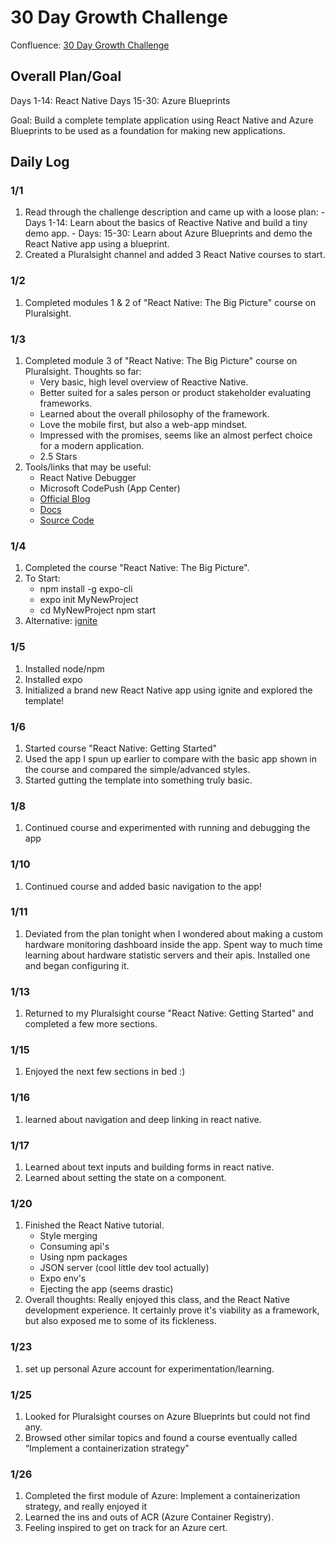 

# 30 Day Growth Challenge

Confluence: [30 Day Growth Challenge](https://artisantechgroup.atlassian.net/wiki/spaces/AI/pages/1108475905/30+Day+Growth+Challenge)

## Overall Plan/Goal
Days 1-14: React Native
Days 15-30: Azure Blueprints

Goal: Build a complete template application using React Native and Azure Blueprints to be used as a foundation for making new applications.


## Daily Log

### 1/1

1. Read through the challenge description and came up with a loose plan:
		- Days 1-14: Learn about the basics of Reactive Native and build a tiny demo app.
		- Days: 15-30: Learn about Azure Blueprints and demo the React Native app using a blueprint.
2. Created a Pluralsight channel and added 3 React Native courses to start.

### 1/2

1. Completed modules 1 & 2 of "React Native: The Big Picture" course on Pluralsight.

### 1/3

1. Completed module 3 of "React Native: The Big Picture" course on Pluralsight. Thoughts so far:
	* Very basic, high level overview of Reactive Native.
	* Better suited for a sales person or product stakeholder evaluating frameworks.
	* Learned about the overall philosophy of the framework.
	* Love the mobile first, but also a web-app mindset.
	* Impressed with the promises, seems like an almost perfect choice for a modern application.
	* 2.5 Stars
2. Tools/links that may be useful:
	* React Native Debugger
	* Microsoft CodePush (App Center)
	* [Official Blog](https://reactnative.dev/blog)
	* [Docs](https://reactnative.dev/docs/getting-started)
	* [Source Code](https://github.com/facebook/react-native)

### 1/4
1. Completed the course "React Native: The Big Picture".
2. To Start:
	* npm install -g expo-cli
	* expo init MyNewProject
	* cd MyNewProject npm start
3. Alternative: [ignite](https://github.com/infinitered/ignite)

### 1/5
1. Installed node/npm
2. Installed expo
3. Initialized a brand new React Native app using ignite and explored the template!

### 1/6
1. Started course "React Native: Getting Started"
2. Used the app I spun up earlier to compare with the basic app shown in the course and compared the simple/advanced styles.
3. Started gutting the template into something truly basic.

### 1/8
1. Continued course and experimented with running and debugging the app

### 1/10
1. Continued course and added basic navigation to the app!

### 1/11
1. Deviated from the plan tonight when I wondered about making a custom hardware monitoring dashboard inside the app. Spent way to much time learning about hardware statistic servers and their apis. Installed one and began configuring it.

### 1/13
1. Returned to my Pluralsight course "React Native: Getting Started" and completed a few more sections.

### 1/15
1. Enjoyed the next few sections in bed :)

### 1/16
1. learned about navigation and deep linking in react native.

### 1/17
1. Learned about text inputs and building forms in react native. 
2. Learned about setting the state on a component.

### 1/20
1. Finished the React Native tutorial.
	- Style merging
	- Consuming api's
	- Using npm packages
	- JSON server (cool little dev tool actually)
	- Expo env's
	- Ejecting the app (seems drastic)
2. Overall thoughts: Really enjoyed this class, and the React Native development experience. It certainly prove it's viability as a framework, but also exposed me to some of its fickleness. 

### 1/23
1. set up personal Azure account for experimentation/learning.

### 1/25
1. Looked for Pluralsight courses on Azure Blueprints but could not find any. 
2. Browsed other similar topics and found a course eventually called “Implement a containerization strategy”

### 1/26
1. Completed the first module of Azure: Implement a containerization strategy, and really enjoyed it
2. Learned the ins and outs of ACR (Azure Container Registry).
3. Feeling inspired to get on track for an Azure cert.